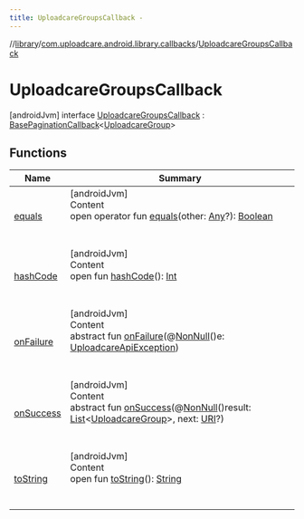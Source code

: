 ```yaml
---
title: UploadcareGroupsCallback -
---
```

//[library](../../index.md)/[com.uploadcare.android.library.callbacks](../index.md)/[UploadcareGroupsCallback](index.md)



# UploadcareGroupsCallback  
 [androidJvm] interface [UploadcareGroupsCallback](index.md) : [BasePaginationCallback](../-base-pagination-callback/index.md)<[UploadcareGroup](../../com.uploadcare.android.library.api/-uploadcare-group/index.md)>    


## Functions  
  
|  Name|  Summary| 
|---|---|
| <a name="kotlin/Any/equals/#kotlin.Any?/PointingToDeclaration/"></a>[equals](../../com.uploadcare.android.library.utils/-moshi-adapter/index.md#%5Bkotlin%2FAny%2Fequals%2F%23kotlin.Any%3F%2FPointingToDeclaration%2F%5D%2FFunctions%2F2103969333)| <a name="kotlin/Any/equals/#kotlin.Any?/PointingToDeclaration/"></a>[androidJvm]  <br>Content  <br>open operator fun [equals](../../com.uploadcare.android.library.utils/-moshi-adapter/index.md#%5Bkotlin%2FAny%2Fequals%2F%23kotlin.Any%3F%2FPointingToDeclaration%2F%5D%2FFunctions%2F2103969333)(other: [Any](https://kotlinlang.org/api/latest/jvm/stdlib/kotlin/-any/index.html)?): [Boolean](https://kotlinlang.org/api/latest/jvm/stdlib/kotlin/-boolean/index.html)  <br><br><br>
| <a name="kotlin/Any/hashCode/#/PointingToDeclaration/"></a>[hashCode](../../com.uploadcare.android.library.utils/-moshi-adapter/index.md#%5Bkotlin%2FAny%2FhashCode%2F%23%2FPointingToDeclaration%2F%5D%2FFunctions%2F2103969333)| <a name="kotlin/Any/hashCode/#/PointingToDeclaration/"></a>[androidJvm]  <br>Content  <br>open fun [hashCode](../../com.uploadcare.android.library.utils/-moshi-adapter/index.md#%5Bkotlin%2FAny%2FhashCode%2F%23%2FPointingToDeclaration%2F%5D%2FFunctions%2F2103969333)(): [Int](https://kotlinlang.org/api/latest/jvm/stdlib/kotlin/-int/index.html)  <br><br><br>
| <a name="com.uploadcare.android.library.callbacks/BasePaginationCallback/onFailure/#com.uploadcare.android.library.exceptions.UploadcareApiException/PointingToDeclaration/"></a>[onFailure](../-base-pagination-callback/on-failure.md)| <a name="com.uploadcare.android.library.callbacks/BasePaginationCallback/onFailure/#com.uploadcare.android.library.exceptions.UploadcareApiException/PointingToDeclaration/"></a>[androidJvm]  <br>Content  <br>abstract fun [onFailure](../-base-pagination-callback/on-failure.md)(@[NonNull](https://developer.android.com/reference/kotlin/androidx/annotation/NonNull.html)()e: [UploadcareApiException](../../com.uploadcare.android.library.exceptions/-uploadcare-api-exception/index.md))  <br><br><br>
| <a name="com.uploadcare.android.library.callbacks/BasePaginationCallback/onSuccess/#kotlin.collections.List[com.uploadcare.android.library.api.UploadcareGroup]#java.net.URI?/PointingToDeclaration/"></a>[onSuccess](index.md#%5Bcom.uploadcare.android.library.callbacks%2FBasePaginationCallback%2FonSuccess%2F%23kotlin.collections.List%5Bcom.uploadcare.android.library.api.UploadcareGroup%5D%23java.net.URI%3F%2FPointingToDeclaration%2F%5D%2FFunctions%2F2103969333)| <a name="com.uploadcare.android.library.callbacks/BasePaginationCallback/onSuccess/#kotlin.collections.List[com.uploadcare.android.library.api.UploadcareGroup]#java.net.URI?/PointingToDeclaration/"></a>[androidJvm]  <br>Content  <br>abstract fun [onSuccess](index.md#%5Bcom.uploadcare.android.library.callbacks%2FBasePaginationCallback%2FonSuccess%2F%23kotlin.collections.List%5Bcom.uploadcare.android.library.api.UploadcareGroup%5D%23java.net.URI%3F%2FPointingToDeclaration%2F%5D%2FFunctions%2F2103969333)(@[NonNull](https://developer.android.com/reference/kotlin/androidx/annotation/NonNull.html)()result: [List](https://kotlinlang.org/api/latest/jvm/stdlib/kotlin.collections/-list/index.html)<[UploadcareGroup](../../com.uploadcare.android.library.api/-uploadcare-group/index.md)>, next: [URI](https://developer.android.com/reference/kotlin/java/net/URI.html)?)  <br><br><br>
| <a name="kotlin/Any/toString/#/PointingToDeclaration/"></a>[toString](../../com.uploadcare.android.library.utils/-moshi-adapter/index.md#%5Bkotlin%2FAny%2FtoString%2F%23%2FPointingToDeclaration%2F%5D%2FFunctions%2F2103969333)| <a name="kotlin/Any/toString/#/PointingToDeclaration/"></a>[androidJvm]  <br>Content  <br>open fun [toString](../../com.uploadcare.android.library.utils/-moshi-adapter/index.md#%5Bkotlin%2FAny%2FtoString%2F%23%2FPointingToDeclaration%2F%5D%2FFunctions%2F2103969333)(): [String](https://kotlinlang.org/api/latest/jvm/stdlib/kotlin/-string/index.html)  <br><br><br>

